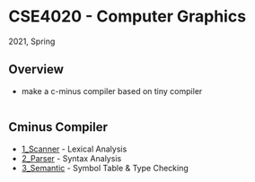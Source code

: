 #  CSE4020 - Computer Graphics

2021, Spring



##  Overview

- make a c-minus compiler based on tiny compiler

  <img src=''>
  
  



##  Cminus Compiler

- [1_Scanner](https://github.com/llordly/ELE4029/tree/master/1_Scanner) - Lexical Analysis
- [2_Parser](https://github.com/llordly/ELE4029/tree/master/2_Parser) - Syntax Analysis
- [3_Semantic](https://github.com/llordly/ELE4029/tree/master/3_Semantic) - Symbol Table & Type Checking

